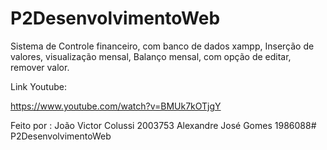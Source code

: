 # P2DesenvolvimentoWeb


Sistema de Controle financeiro, com banco de dados xampp,
Inserção de valores, visualização mensal,
Balanço mensal, com opção de editar, remover valor.

Link Youtube:

https://www.youtube.com/watch?v=BMUk7kOTjgY

Feito por :
João Victor Colussi 2003753
Alexandre José Gomes 1986088# P2DesenvolvimentoWeb
